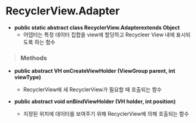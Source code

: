 # RecyclerView.Adapter

* **public static abstract class RecyclerView.Adapterextends Object**
    - 어댑터는 특정 데이터 집합을 view에 할당하고 Recycleer View 내에 표시되도록 하는 함수

> ### Methods
* **public abstract VH onCreateViewHolder (ViewGroup parent, int viewType)**
    - RecyclerView에 새 RecyclerView가 필요할 때 호출되는 함수

* **public abstract void onBindViewHolder (VH holder, int position)**
    - 지정된 위치에 데이터를 보여주기 위해 RecyclerView에 의해 호출되는 함수